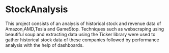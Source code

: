 # StockAnalysis
This project consists of an analysis of historical stock and revenue data of Amazon,AMD,Tesla and GameStop.
Techniques such as webscraping using beautiful soup and extracting data using the Ticker library were used to gather historical stock data of these companies followed by performance analysis with the help of dashboards. 
